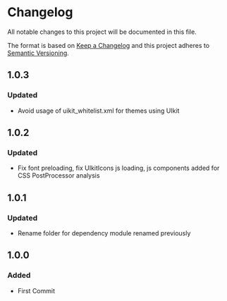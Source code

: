 # Changelog
All notable changes to this project will be documented in this file.

The format is based on [Keep a Changelog](http://keepachangelog.com/en/1.0.0/)
and this project adheres to [Semantic Versioning](http://semver.org/spec/v2.0.0.html).

## 1.0.3
### Updated
- Avoid usage of uikit_whitelist.xml for themes using UIkit

## 1.0.2
### Updated
- Fix font preloading, fix UIkitIcons js loading, js components added for CSS PostProcessor analysis

## 1.0.1
### Updated
- Rename folder for dependency module renamed previously

## 1.0.0
### Added
- First Commit

